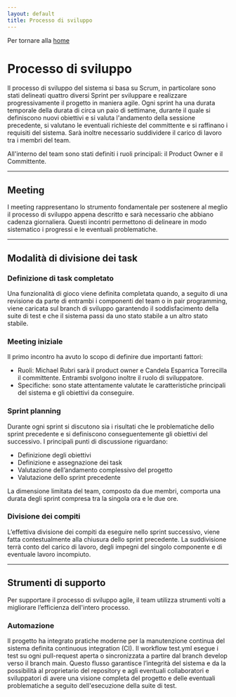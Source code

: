 ```yaml
---
layout: default
title: Processo di sviluppo
---
```


Per tornare alla [home](index.md)

# Processo di sviluppo

Il processo di sviluppo del sistema si basa su Scrum, in particolare sono stati delineati quattro diversi Sprint per
sviluppare e realizzare progressivamente il progetto in maniera agile. Ogni sprint ha una durata temporale della durata
di circa un paio di settimane, durante il quale si definiscono nuovi obiettivi e si valuta l'andamento della sessione
precedente, si valutano le eventuali richieste del committente e si raffinano i requisiti del sistema. Sarà inoltre
necessario suddividere il carico di lavoro tra i membri del team.

All'interno del team sono stati definiti i ruoli principali: il Product Owner e il Committente.

---

## Meeting

I meeting rappresentano lo strumento fondamentale per sostenere al meglio il processo di sviluppo appena descritto
e sarà necessario che abbiano cadenza giornaliera. Questi incontri permettono di delineare in modo sistematico i
progressi e le eventuali problematiche.

---

## Modalità di divisione dei task

### Definizione di task completato

Una funzionalità di gioco viene definita completata quando, a seguito di una revisione da parte di entrambi i componenti
del team o in pair programming, viene caricata sul branch di sviluppo garantendo il soddisfacimento della suite di test
e che il sistema passi da uno stato stabile a un altro stato stabile.

### Meeting iniziale

Il primo incontro ha avuto lo scopo di definire due importanti fattori:
- Ruoli: Michael Rubri sarà il product owner e Candela Esparrica Torrecilla il committente. Entrambi svolgono inoltre il
ruolo di sviluppatore.
- Specifiche: sono state attentamente valutate le caratteristiche principali del sistema e gli obiettivi da conseguire.

### Sprint planning

Durante ogni sprint si discutono sia i risultati che le problematiche dello sprint precedente e si definiscono
conseguentemente gli obiettivi del successivo. I principali punti di discussione riguardano:
- Definizione degli obiettivi
- Definizione e assegnazione dei task
- Valutazione dell’andamento complessivo del progetto
- Valutazione dello sprint precedente

La dimensione limitata del team, composto da due membri, comporta una durata degli sprint compresa tra la singola ora
e le due ore.

### Divisione dei compiti

L’effettiva divisione dei compiti da eseguire nello sprint successivo, viene fatta contestualmente alla chiusura dello
sprint precedente. La suddivisione terrà conto del carico di lavoro, degli impegni del singolo componente e di eventuale
lavoro incompiuto.

---

## Strumenti di supporto

Per supportare il processo di sviluppo agile, il team utilizza strumenti volti a migliorare l’efficienza dell'intero
processo.

### Automazione

Il progetto ha integrato pratiche moderne per la manutenzione continua del sistema definita continuous integration
(CI). Il workflow test.yml esegue i test su ogni pull-request aperta o sincronizzata a partire dal branch develop verso
il branch main. Questo flusso garantisce l’integrità del sistema e da la possibilità al proprietario del repository e
agli eventuali collaboratori e sviluppatori di avere una visione completa del progetto e delle eventuali problematiche a
seguito dell'esecuzione della suite di test.